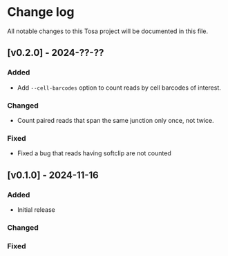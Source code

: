 # Change log

All notable changes to this Tosa project will be documented in this file.

## [v0.2.0] - 2024-??-??

### Added

- Add `--cell-barcodes` option to count reads by cell barcodes of interest.

### Changed

- Count paired reads that span the same junction only once, not twice.

### Fixed

- Fixed a bug that reads having softclip are not counted

## [v0.1.0] - 2024-11-16

### Added

- Initial release

### Changed

### Fixed
